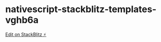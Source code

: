 # nativescript-stackblitz-templates-vghb6a

[Edit on StackBlitz ⚡️](https://stackblitz.com/edit/nativescript-stackblitz-templates-vghb6a)